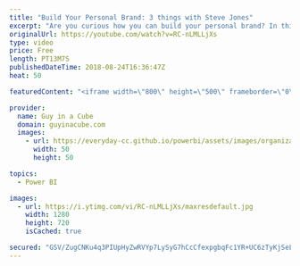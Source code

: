 ```yaml
---
title: "Build Your Personal Brand: 3 things with Steve Jones"
excerpt: "Are you curious how you can build your personal brand? In this video, we talk with Steve Jones, from SQL Server Central and Redgate, about 3 things you can start working on today to build your personal brand.  Connect with Steve Jones!  Twitter: https://twitter.com/way0utwest SQL Server Central: http://www.sqlservercentral.com/"
originalUrl: https://youtube.com/watch?v=RC-nLMLLjXs
type: video
price: Free
length: PT13M7S
publishedDateTime: 2018-08-24T16:36:47Z
heat: 50

featuredContent: "<iframe width=\"800\" height=\"500\" frameborder=\"0\" src=\"https://www.youtube.com/embed/RC-nLMLLjXs\" allow=\"accelerometer; autoplay; encrypted-media; gyroscope; picture-in-picture\" allowfullscreen></iframe>"

provider:
  name: Guy in a Cube
  domain: guyinacube.com
  images:
    - url: https://everyday-cc.github.io/powerbi/assets/images/organizations/guyinacube.com-50x50.jpg
      width: 50
      height: 50

topics:
  - Power BI

images:
  - url: https://i.ytimg.com/vi/RC-nLMLLjXs/maxresdefault.jpg
    width: 1280
    height: 720
    isCached: true

secured: "GSV/ZugCNKu4q3PIUpHyZwRVYp7LySyG7hCcCfexpgbqFc1YR+UC6zTyKjSeLyDnlVp9gkfkU3ATD/kiy0Cr9mILLL3iKPXsD/cK44GTOV/YnctZn6JmX3oPFQYZnKDZv4s5gLlBQYgtR3LnOMqDzIA5VKA3PvGhyvmH2tmeSP48soyErwn+PugnZxODNYl3kl/fQU0cE6qfER0o2B6wN+O0OhwNcIPmG8GDbVHhZW36lQlg/PIQFwW9BWbNd3b3lRbx6ZZAuqVkrVtD6eReDKz2vJPkgSA80f7pWbl6vP4KwpuXjbynkBgUo901Biitm0P6UDHx5KHe0ITWrtgxlW91Io0vZhUCrDQ/ojlchyCSjXWbKzKY1pH5eeHNkMgTeYDL7OTxK592pogHSYliCY3awmJNzcdvyJstMOaqhiM=;AsCDTfMgakCYg8vPUbGggA=="
---
```


